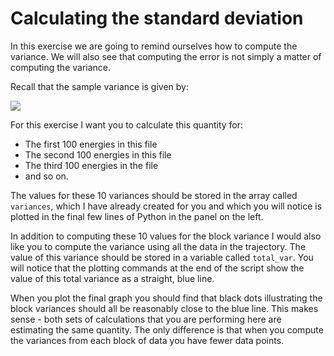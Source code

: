 # Calculating the standard deviation

In this exercise we are going to remind ourselves how to compute the variance.  We will also see that computing the error is not simply a matter of computing the variance.

Recall that the sample variance is given by:

![](https://render.githubusercontent.com/render/math?math=\langle(E-\langle\E\rangle)^2\rangle=\frac{N}{N-1}\left[\frac{1}{N}\sum_{t=1}^NE_t^2-\left(\frac{1}{N}\sum_{t=1}^NE_t\right)^2\right])

For this exercise I want you to calculate this quantity for:

* The first 100 energies in this file
* The second 100 energies in this file
* The third 100 energies in the file 
* and so on. 

The values for these 10 variances should be stored in the array called `variances`, which I have already created for you and which you will notice is plotted in the final few lines of Python in the panel on the left.

In addition to computing these 10 values for the block variance I would also like you to compute the variance using all the data in the trajectory.  The value of this variance should be stored in a variable called `total_var`.  You will notice that the plotting commands at the end of the script show the value of this total variance as a straight, blue line.

When you plot the final graph you should find that black dots illustrating the block variances should all be reasonably close to the blue line.  This makes sense - both sets of calculations that you are performing here are estimating the same quantity.  The only difference is that when you compute the variances from each block of data you have fewer data points.  
